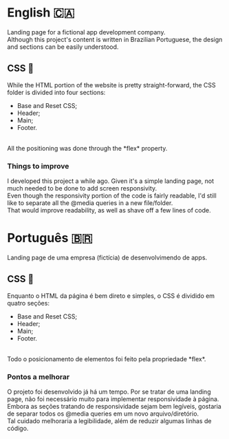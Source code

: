 # English :canada:
Landing page for a fictional app development company.<br>
Although this project's content is written in Brazilian Portuguese, the design and sections can be easily understood.

## CSS :art:
While the HTML portion of the website is pretty straight-forward, the CSS folder is divided into four sections:
- Base and Reset CSS;
- Header;
- Main;
- Footer.
<br>
All the positioning was done through the *flex* property.

### Things to improve
I developed this project a while ago. Given it's a simple landing page, not much needed to be done to add screen responsivity.<br>
Even though the responsivity portion of the code is fairly readable, I'd still like to separate all the @media queries in a new file/folder.<br>
That would improve readability, as well as shave off a few lines of code.

# Português :brazil:
Landing page de uma empresa (fictícia) de desenvolvimendo de apps.

## CSS :art:
Enquanto o HTML da página é bem direto e simples, o CSS é dividido em quatro seções:
- Base and Reset CSS;
- Header;
- Main;
- Footer.
<br>
Todo o posicionamento de elementos foi feito pela propriedade *flex*.

### Pontos a melhorar
O projeto foi desenvolvido já há um tempo. Por se tratar de uma landing page, não foi necessário muito para implementar responsividade à página.<br>
Embora as seções tratando de responsividade sejam bem legíveis, gostaria de separar todos os @media queries em um novo arquivo/diretório.<br>
Tal cuidado melhoraria a legibilidade, além de reduzir algumas linhas de código.
